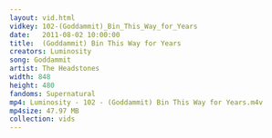 ```yaml
---
layout: vid.html
vidkey: 102-(Goddammit)_Bin_This_Way_for_Years
date:   2011-08-02 10:00:00
title:  (Goddammit) Bin This Way for Years
creators: Luminosity
song: Goddammit
artist: The Headstones
width: 848
height: 480
fandoms: Supernatural
mp4: Luminosity - 102 - (Goddammit) Bin This Way for Years.m4v
mp4size: 47.97 MB
collection: vids
---
```


  <div>
  
  </div>
  